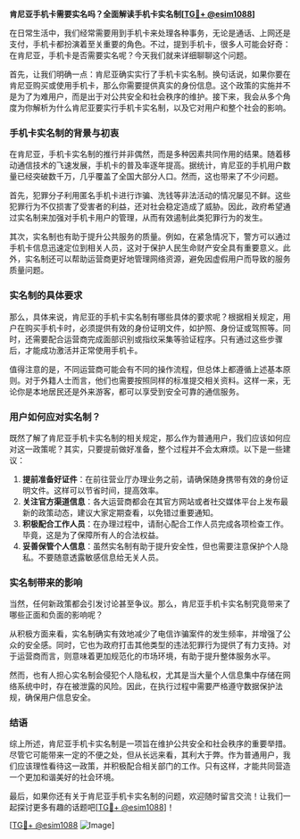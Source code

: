 **肯尼亚手机卡需要实名吗？全面解读手机卡实名制[[TG💪+ @esim1088](https://t.me/s/esim1088)]**

在日常生活中，我们经常需要用到手机卡来处理各种事务，无论是通话、上网还是支付，手机卡都扮演着至关重要的角色。不过，提到手机卡，很多人可能会好奇：在肯尼亚，手机卡是否需要实名呢？今天我们就来详细聊聊这个问题。

首先，让我们明确一点：肯尼亚确实实行了手机卡实名制。换句话说，如果你要在肯尼亚购买或使用手机卡，那么你需要提供真实的身份信息。这个政策的实施并不是为了为难用户，而是出于对公共安全和社会秩序的维护。接下来，我会从多个角度为你解析为什么肯尼亚要实行手机卡实名制，以及它对用户和整个社会的影响。

### 手机卡实名制的背景与初衷

在肯尼亚，手机卡实名制的推行并非偶然，而是多种因素共同作用的结果。随着移动通信技术的飞速发展，手机卡的普及率逐年提高。据统计，肯尼亚的手机用户数量已经突破数千万，几乎覆盖了全国大部分人口。然而，这也带来了不少问题。

首先，犯罪分子利用匿名手机卡进行诈骗、洗钱等非法活动的情况屡见不鲜。这些犯罪行为不仅损害了受害者的利益，还对社会稳定造成了威胁。因此，政府希望通过实名制来加强对手机卡用户的管理，从而有效遏制此类犯罪行为的发生。

其次，实名制也有助于提升公共服务的质量。例如，在紧急情况下，警方可以通过手机卡信息迅速定位到相关人员，这对于保护人民生命财产安全具有重要意义。此外，实名制还可以帮助运营商更好地管理网络资源，避免因虚假用户而导致的服务质量问题。

### 实名制的具体要求

那么，具体来说，肯尼亚的手机卡实名制有哪些具体的要求呢？根据相关规定，用户在购买手机卡时，必须提供有效的身份证明文件，如护照、身份证或驾照等。同时，还需要配合运营商完成面部识别或指纹采集等验证程序。只有通过这些步骤后，才能成功激活并正常使用手机卡。

值得注意的是，不同运营商可能会有不同的操作流程，但总体上都遵循上述基本原则。对于外籍人士而言，他们也需要按照同样的标准提交相关资料。这样一来，无论你是本地居民还是外来游客，都可以享受到安全可靠的通信服务。

### 用户如何应对实名制？

既然了解了肯尼亚手机卡实名制的相关规定，那么作为普通用户，我们应该如何应对这一政策呢？其实，只要提前做好准备，整个过程并不会太麻烦。以下是一些建议：

1. **提前准备好证件**：在前往营业厅办理业务之前，请确保随身携带有效的身份证明文件。这样可以节省时间，提高效率。
2. **关注官方渠道信息**：各大运营商都会在其官方网站或者社交媒体平台上发布最新的政策动态，建议大家定期查看，以免错过重要通知。
3. **积极配合工作人员**：在办理过程中，请耐心配合工作人员完成各项检查工作。毕竟，这是为了保障所有人的合法权益。
4. **妥善保管个人信息**：虽然实名制有助于提升安全性，但也需要注意保护个人隐私。不要随意透露敏感信息给无关人员。

### 实名制带来的影响

当然，任何新政策都会引发讨论甚至争议。那么，肯尼亚手机卡实名制究竟带来了哪些正面和负面的影响呢？

从积极方面来看，实名制确实有效地减少了电信诈骗案件的发生频率，并增强了公众的安全感。同时，它也为政府打击其他类型的违法犯罪行为提供了有力支持。对于运营商而言，则意味着更加规范化的市场环境，有助于提升整体服务水平。

然而，也有人担心实名制会侵犯个人隐私权，尤其是当大量个人信息集中存储在网络系统中时，存在被泄露的风险。因此，在执行过程中需要严格遵守数据保护法规，确保用户信息安全。

### 结语

综上所述，肯尼亚手机卡实名制是一项旨在维护公共安全和社会秩序的重要举措。尽管它可能带来一定的不便之处，但从长远来看，其利大于弊。作为普通用户，我们应该理性看待这一政策，并积极配合相关部门的工作。只有这样，才能共同营造一个更加和谐美好的社会环境。

最后，如果你还有关于肯尼亚手机卡实名制的问题，欢迎随时留言交流！让我们一起探讨更多有趣的话题吧[[TG💪+ @esim1088](https://t.me/s/esim1088)]！

[[TG💪+ @esim1088](https://t.me/s/esim1088) ![Image](https://i.postimg.cc/4NQfJmqS/Snipaste-2025-05-13-00-14-12.png)]